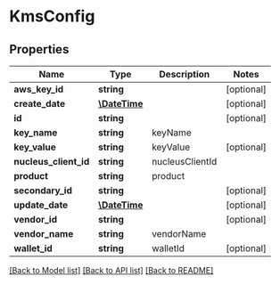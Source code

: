 # KmsConfig

## Properties
Name | Type | Description | Notes
------------ | ------------- | ------------- | -------------
**aws_key_id** | **string** |  | [optional] 
**create_date** | [**\DateTime**](\DateTime.md) |  | [optional] 
**id** | **string** |  | [optional] 
**key_name** | **string** | keyName | 
**key_value** | **string** | keyValue | [optional] 
**nucleus_client_id** | **string** | nucleusClientId | 
**product** | **string** | product | 
**secondary_id** | **string** |  | [optional] 
**update_date** | [**\DateTime**](\DateTime.md) |  | [optional] 
**vendor_id** | **string** |  | [optional] 
**vendor_name** | **string** | vendorName | 
**wallet_id** | **string** | walletId | [optional] 

[[Back to Model list]](../README.md#documentation-for-models) [[Back to API list]](../README.md#documentation-for-api-endpoints) [[Back to README]](../README.md)


